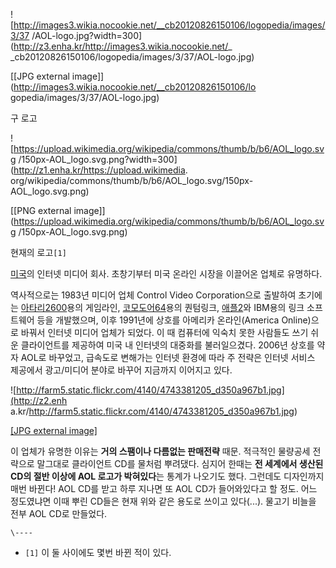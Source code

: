 ![http://images3.wikia.nocookie.net/__cb20120826150106/logopedia/images/3/37
/AOL-logo.jpg?width=300](http://z3.enha.kr/http://images3.wikia.nocookie.net/_
_cb20120826150106/logopedia/images/3/37/AOL-logo.jpg)

[[JPG external image]](http://images3.wikia.nocookie.net/__cb20120826150106/lo
gopedia/images/3/37/AOL-logo.jpg)

  
구 로고  

![https://upload.wikimedia.org/wikipedia/commons/thumb/b/b6/AOL_logo.svg
/150px-AOL_logo.svg.png?width=300](http://z1.enha.kr/https://upload.wikimedia.
org/wikipedia/commons/thumb/b/b6/AOL_logo.svg/150px-AOL_logo.svg.png)

[[PNG external
image]](https://upload.wikimedia.org/wikipedia/commons/thumb/b/b6/AOL_logo.svg
/150px-AOL_logo.svg.png)

  
현재의 로고`[1]`

[미국](%EB%AF%B8%EA%B5%AD.md)의 인터넷 미디어 회사. 초창기부터 미국 온라인 시장을 이끌어온 업체로 유명하다.

역사적으로는 1983년 미디어 업체 Control Video Corporation으로 출발하여 초기에는 [아타리2600](%EC%95%84%ED%83%80%EB%A6%AC%202600.md)용의 게임라인,
[코모도어64](%EC%BD%94%EB%AA%A8%EB%8F%84%EC%96%B464.md)용의 퀀텀링크, [애플2](%EC%95%A0%ED%94%8C%202.md)와 IBM용의 링크 소프트웨어 등을 개발했으며, 이후 1991년에 상호를 아메리카
온라인(America Online)으로 바꿔서 인터넷 미디어 업체가 되었다. 이 때 컴퓨터에 익숙치 못한 사람들도 쓰기 쉬운 클라이언트를
제공하여 미국 내 인터넷의 대중화를 불러일으겼다. 2006년 상호를 약자 AOL로 바꾸었고, 급속도로 변해가는 인터넷 환경에 따라 주 전략은
인터넷 서비스 제공에서 광고/미디어 분야로 바꾸어 지금까지 이어지고 있다.

![http://farm5.static.flickr.com/4140/4743381205_d350a967b1.jpg](http://z2.enh
a.kr/http://farm5.static.flickr.com/4140/4743381205_d350a967b1.jpg)

[[JPG external
image]](http://farm5.static.flickr.com/4140/4743381205_d350a967b1.jpg)

이 업체가 유명한 이유는 **거의 스팸이나 다름없는 판매전략** 때문. 적극적인 물량공세 전략으로 말그대로 클라이언트 CD를 물처럼
뿌려댔다. 심지어 한때는 **전 세계에서 생산된 CD의 절반 이상에 AOL 로고가 박혀있다**는 통계가 나오기도 했다. 그런데도 디자인까지
매번 바뀐다! AOL CD를 받고 하루 지나면 또 AOL CD가 들어와있다고 할 정도. 어느 정도였냐면 이때 뿌린 CD들은 현재 위와 같은
용도로 쓰이고 있다(...). 물고기 비늘을 전부 AOL CD로 만들었다.

`\----`

  * `[1]` 이 둘 사이에도 몇번 바뀐 적이 있다.

